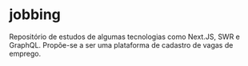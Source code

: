 # jobbing
Repositório de estudos de algumas tecnologias como Next.JS, SWR e GraphQL. Propõe-se a ser uma plataforma de cadastro de vagas de emprego.
